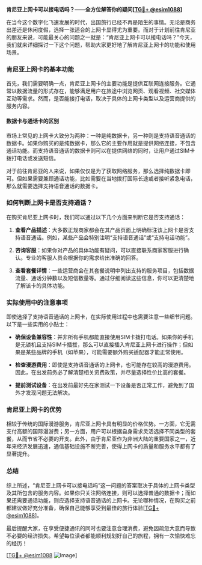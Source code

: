**肯尼亚上网卡可以接电话吗？——全方位解答你的疑问[[TG💪+ @esim1088](https://t.me/s/esim1088)]**

在当今这个数字化飞速发展的时代，出国旅行已经不再是陌生的事情。无论是商务出差还是休闲度假，选择一张适合的上网卡显得尤为重要。而对于计划前往肯尼亚的朋友来说，可能最关心的问题之一就是：“肯尼亚上网卡可以接电话吗？”今天，我们就来详细探讨一下这个问题，帮助大家更好地了解肯尼亚上网卡的功能和使用场景。

### 肯尼亚上网卡的基本功能

首先，我们需要明确一点，肯尼亚上网卡的主要功能是提供互联网连接服务。它通常以数据流量的形式存在，能够满足用户在旅途中浏览网页、观看视频、社交媒体互动等需求。然而，是否能接打电话，取决于具体的上网卡类型以及运营商提供的服务内容。

#### 数据卡与通话卡的区别

市场上常见的上网卡大致分为两种：一种是纯数据卡，另一种则是支持语音通话的数据卡。如果你购买的是纯数据卡，那么它的主要作用就是提供网络连接，不包含通话功能。而支持语音通话的数据卡则可以在提供网络的同时，让用户通过SIM卡拨打电话或发送短信。

对于前往肯尼亚的人来说，如果仅仅是为了获取网络服务，那么选择纯数据卡即可。但如果需要兼顾通话功能，比如需要在当地拨打国际长途或者接听紧急电话，那么就需要选择支持语音通话的数据卡。

### 如何判断上网卡是否支持通话？

在购买肯尼亚上网卡时，我们可以通过以下几个方面来判断它是否支持通话：

1. **查看产品描述**：大多数正规商家都会在其产品页面上明确标注该上网卡是否支持语音通话。例如，某些产品会特别注明“支持语音通话”或“支持电话功能”。

2. **咨询客服**：如果你对产品的具体功能有疑问，可以直接联系商家客服进行确认。专业的客服人员会根据你的需求给出准确的回答。

3. **查看套餐详情**：一些运营商会在其套餐说明中列出支持的服务项目，包括数据流量、通话分钟数以及短信数量等。通过仔细阅读这些信息，你可以更清楚地了解该卡的具体功能。

### 实际使用中的注意事项

即使选择了支持语音通话的上网卡，在实际使用过程中也需要注意一些细节问题。以下是一些实用的小贴士：

- **确保设备兼容性**：并非所有手机都能直接使用SIM卡拨打电话。如果你的手机是无锁机且支持SIM卡插拔，那么可以直接插入肯尼亚上网卡进行操作；但如果是某些品牌的手机（如苹果），可能需要额外购买适配器才能正常使用。

- **检查漫游费用**：即使是支持语音通话的上网卡，也可能存在较高的漫游费用。因此，在出发前务必了解清楚相关资费政策，并尽量选择性价比高的套餐。

- **提前测试设备**：在出发前最好先在家测试一下设备是否正常工作，避免到了国外才发现问题无法解决。

### 肯尼亚上网卡的优势

相较于传统的国际漫游服务，肯尼亚上网卡具有明显的价格优势。一方面，它无需支付高额的国际漫游费；另一方面，用户可以根据自身需求灵活选择不同类型的套餐，从而节省不必要的开支。此外，由于肯尼亚作为非洲大陆的重要国家之一，近年来经济发展迅速，通信基础设施不断完善，使得上网卡的质量和服务水平都有了显著提升。

### 总结

综上所述，“肯尼亚上网卡可以接电话吗”这一问题的答案取决于具体的上网卡类型及其所包含的服务内容。如果你只关注网络连接，则可以选择普通的数据卡；而如果还需要通话功能，则应选择支持语音通话的上网卡。无论哪种情况，在购买之前都建议做好充分准备，确保自己能够享受到最佳的旅行体验[[TG💪+ @esim1088](https://t.me/s/esim1088)]。

最后提醒大家，在享受便捷通讯的同时也要注意合理消费，避免因疏忽大意而导致不必要的经济损失。希望每位读者都能顺利规划好自己的旅程，拥有一次愉快难忘的经历！

[[TG💪+ @esim1088](https://t.me/s/esim1088) ![Image](https://i.postimg.cc/4NQfJmqS/Snipaste-2025-05-13-00-14-12.png)]